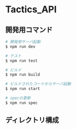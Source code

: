 # Tactics_API

## 開発用コマンド
```bash
# 開発用サーバ起動
$ npm run dev

# テスト
$ npm run test

# ビルド
$ npm run build

# ビルドされたコードからサーバ起動
$ npm run start

# specの更新
$ npm run spec

```

## ディレクトリ構成
